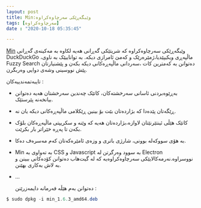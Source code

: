 ```yaml
---
layout: post
title: Min:وێبگەڕێکی سەرچاوەکراوە
tags: [سەرچاوەکراوە]
date : "2020-10-18 05:35:45"

---
```








[Min](https://minbrowser.github.io/min/) وێبگەڕێکی سەرچاوەکراوە کە شریتێکی گەڕانی هەیە لکاوە بە مەکینەی گەڕانی DuckDuckGo ،ماڵپەڕی ویکیپێدیا،ژمێرەرێک و کەمێ ئامرازی دیکە. بە تواناییێک بە ناوی Fuzzy Search دەتوانن بە کەمترین کات ،سەردانی ماڵپەڕەکانی دیکە بکەن و پێشنیارتان پێش نووسینی وشەی دوایی وەربگرن.

تایبەتمەندییەکان :

- بەڕێوەبردنی ئاسانی سەرخشتەکان، کاتێک چەندین سەرخشتان هەیە دەتوانن بیانخەنە پێرستێک.

- ڕێگەتان پێدەدا کە بژاردەتان بێت بۆ بینین ڕێکلامی ماڵپەڕەکانی دیکە یان نە.

- کاتێک هێڵی ئینتێرنێتان لاوازە،بژاردەتان هەیە کە وێنە و سکریپتی ماڵپەڕەکان بلۆک بکەن تا پەڕە خێراتر بار بکرێت.

- بە هۆی سووکەلە بوونی، شارژی باتری و وزەی ئامێرەکەتان کەم مەسرەف دەکا.

- Min بە تەواوی بە CSS و Javascript بە سوود وەرگرتن لە Electron نووسراوە.نەرمەکالایێکی سەرچاوەکراوەیە کە لە گیت‌هاب دەتوانن کۆدەکانی ببینن و بە لاش  بەکاری بهێنن.

- ...

  دەتوانن بەم هێڵە فەرمانە  دایمەزرێنن :

```powershell
$ sudo dpkg -i min_1.6.3_amd64.deb
```

